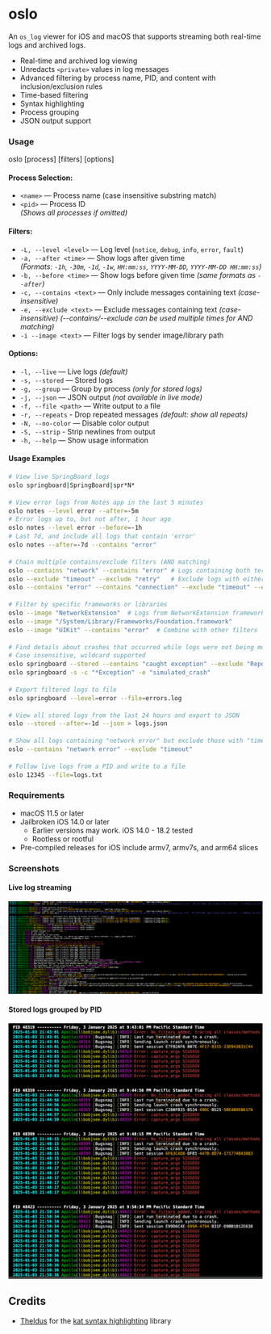 # oslo

An `os_log` viewer for iOS and macOS that supports streaming both real-time logs and archived logs.

- Real-time and archived log viewing
- Unredacts `<private>` values in log messages
- Advanced filtering by process name, PID, and content with inclusion/exclusion rules
- Time-based filtering
- Syntax highlighting
- Process grouping
- JSON output support

### Usage

oslo [process] [filters] [options]

#### **Process Selection:**
- `<name>` — Process name (case insensitive substring match)
- `<pid>` — Process ID  
  _(Shows all processes if omitted)_

#### **Filters:**

- `-L, --level <level>` — Log level (`notice`, `debug`, `info`, `error`, `fault`)
- `-a, --after <time>` — Show logs after given time  
  _(Formats: `-1h`, `-30m`, `-1d`, `-1w`, `HH:mm:ss`, `YYYY-MM-DD`, `YYYY-MM-DD HH:mm:ss`)_
- `-b, --before <time>` — Show logs before given time _(same formats as `--after`)_
- `-c, --contains <text>` — Only include messages containing text _(case-insensitive)_
- `-e, --exclude <text>` — Exclude messages containing text _(case-insensitive)_
  _(--contains/--exclude can be used multiple times for AND matching)_
- `-i --image <text>` — Filter logs by sender image/library path

#### **Options:**
- `-l, --live` — Live logs _(default)_
- `-s, --stored` — Stored logs
- `-g, --group` — Group by process _(only for stored logs)_
- `-j, --json` — JSON output _(not available in live mode)_
- `-f, --file <path>` — Write output to a file
- `-r, --repeats` - Drop repeated messages _(default: show all repeats)_
- `-N, --no-color` — Disable color output
- `-S, --strip` - Strip newlines from output
- `-h, --help` — Show usage information


#### Usage Examples

```bash
# View live SpringBoard logs
oslo springboard|SpringBoard|spr*N*

# View error logs from Notes app in the last 5 minutes
oslo notes --level error --after=-5m
# Error logs up to, but not after, 1 hour ago
oslo notes --level error --before=-1h
# Last 7d, and include all logs that contain 'error'
oslo notes --after=-7d --contains "error"

# Chain multiple contains/exclude filters (AND matching)
oslo --contains "network" --contains "error" # Logs containing both terms
oslo --exclude "timeout" --exclude "retry"   # Exclude logs with either term
oslo --contains "error" --contains "connection" --exclude "timeout" --exclude "retry"

# Filter by specific frameworks or libraries
oslo --image "NetworkExtension"  # Logs from NetworkExtension framework
oslo --image "/System/Library/Frameworks/Foundation.framework"
oslo --image "UIKit" --contains "error"  # Combine with other filters

# Find details about crashes that occurred while logs were not being monitored.
# Case insensitive, wildcard supported
oslo springboard --stored --contains "caught exception" --exclude "ReportCrash"
oslo springboard -s -c "*Exception" -e "simulated_crash"

# Export filtered logs to file
oslo springboard --level=error --file=errors.log

# View all stored logs from the last 24 hours and export to JSON
oslo --stored --after=-1d --json > logs.json

# Show all logs containing "network error" but exclude those with "timeout"
oslo --contains "network error" --exclude "timeout"

# Follow live logs from a PID and write to a file
oslo 12345 --file=logs.txt
```

### Requirements

* macOS 11.5 or later
* Jailbroken iOS 14.0 or later
  * Earlier versions may work. iOS 14.0 - 18.2 tested
  * Rootless or rootful
* Pre-compiled releases for iOS include armv7, armv7s, and arm64 slices

### Screenshots

#### Live log streaming
![oslo](./other/screenshot-allprocs-live.png)

#### Stored logs grouped by PID
![oslo](./other/screenshot-group-termination-logs-by-PID.png)


## Credits

* [Theldus](https://github.com/Theldus) for the [kat syntax highlighting](https://github.com/Theldus/kat/tree/master) library